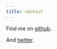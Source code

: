 ```yaml
---
title: contact
---
```

Find me on [github][github].

And [twitter][twitter].

[github]:https://github.com/rubicks
[twitter]:https://twitter.com/rubicks00
